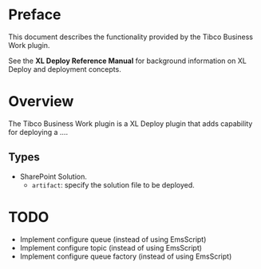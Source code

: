 # Preface #

This document describes the functionality provided by the Tibco Business Work plugin.

See the **XL Deploy Reference Manual** for background information on XL Deploy and deployment concepts.

# Overview #

The Tibco Business Work plugin is a XL Deploy plugin that adds capability for deploying a ....

## Types ##

+ SharePoint Solution. 
  * `artifact`: specify the solution file to be deployed.
    
    
# TODO #

* Implement configure queue (instead of using EmsScript)
* Implement configure topic (instead of using EmsScript)
* Implement configure queue factory (instead of using EmsScript)

